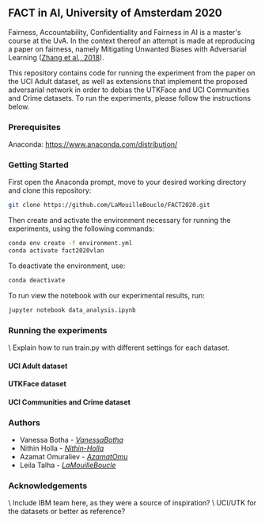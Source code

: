 ## FACT in AI, University of Amsterdam 2020

Fairness, Accountability, Confidentiality and Fairness in AI is a master's course at the UvA.
In the context thereof an attempt is made at reproducing a paper on fairness, namely
Mitigating Unwanted Biases with Adversarial Learning ([Zhang et al., 2018](https://arxiv.org/abs/1801.07593)).

This repository contains code for running the experiment from the paper on the UCI Adult dataset,
as well as extensions that implement the proposed adversarial network in order to debias the
UTKFace and UCI Communities and Crime datasets. To run the experiments,
please follow the instructions below.

### Prerequisites
Anaconda: https://www.anaconda.com/distribution/

### Getting Started
First open the Anaconda prompt, move to your desired working directory and clone this repository:
```bash
git clone https://github.com/LaMouilleBoucle/FACT2020.git
```

Then create and activate the environment necessary for running the experiments, using the following commands:
```bash
conda env create -f environment.yml
conda activate fact2020vlan
```

To deactivate the environment, use:
```bash
conda deactivate
```

To run view the notebook with our experimental results, run:
```bash
jupyter notebook data_analysis.ipynb
```

### Running the experiments
\\ Explain how to run train.py with different settings for each dataset.

#### UCI Adult dataset

#### UTKFace dataset

#### UCI Communities and Crime dataset

### Authors
- Vanessa Botha - [*VanessaBotha*](https://github.com/VanessaBotha)
- Nithin Holla - [*Nithin-Holla*](https://github.com/Nithin-Holla)
- Azamat Omuraliev - [*AzamatOmu*](https://github.com/AzamatOmu)
- Leila Talha - [*LaMouilleBoucle*](https://github.com/LaMouilleBoucle)

### Acknowledgements
\\ Include IBM team here, as they were a source of inspiration?
\\ UCI/UTK for the datasets or better as reference?
